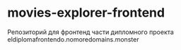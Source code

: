 # movies-explorer-frontend
Репозиторий для фронтенд части дипломного проекта
eldiplomafrontendo.nomoredomains.monster
